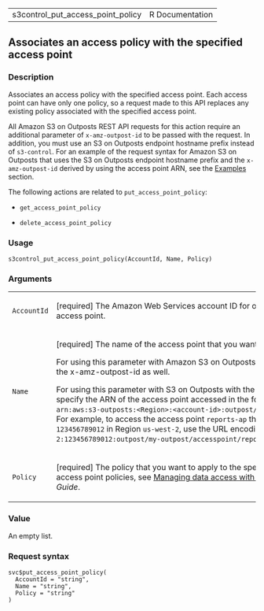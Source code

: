 <table style="width: 100%;">
<tbody>
<tr class="odd">
<td>s3control_put_access_point_policy</td>
<td style="text-align: right;">R Documentation</td>
</tr>
</tbody>
</table>

## Associates an access policy with the specified access point

### Description

Associates an access policy with the specified access point. Each access
point can have only one policy, so a request made to this API replaces
any existing policy associated with the specified access point.

All Amazon S3 on Outposts REST API requests for this action require an
additional parameter of `x-amz-outpost-id` to be passed with the
request. In addition, you must use an S3 on Outposts endpoint hostname
prefix instead of `s3-control`. For an example of the request syntax for
Amazon S3 on Outposts that uses the S3 on Outposts endpoint hostname
prefix and the `x-amz-outpost-id` derived by using the access point ARN,
see the
[Examples](https://docs.aws.amazon.com/AmazonS3/latest/API/API_control_PutAccessPointPolicy.html#API_control_PutAccessPointPolicy_Examples)
section.

The following actions are related to `put_access_point_policy`:

-   `get_access_point_policy`

-   `delete_access_point_policy`

### Usage

    s3control_put_access_point_policy(AccountId, Name, Policy)

### Arguments

<table>
<colgroup>
<col style="width: 35%" />
<col style="width: 65%" />
</colgroup>
<tbody>
<tr class="odd">
<td><code
id="s3control_put_access_point_policy_:_AccountId">AccountId</code></td>
<td><p>[required] The Amazon Web Services account ID for owner of the
bucket associated with the specified access point.</p></td>
</tr>
<tr class="even">
<td><code id="s3control_put_access_point_policy_:_Name">Name</code></td>
<td><p>[required] The name of the access point that you want to
associate with the specified policy.</p>
<p>For using this parameter with Amazon S3 on Outposts with the REST
API, you must specify the name and the x-amz-outpost-id as well.</p>
<p>For using this parameter with S3 on Outposts with the Amazon Web
Services SDK and CLI, you must specify the ARN of the access point
accessed in the format <code
style="white-space: pre;">⁠arn:aws:s3-outposts:&lt;Region&gt;:&lt;account-id&gt;:outpost/&lt;outpost-id&gt;/accesspoint/&lt;my-accesspoint-name&gt;⁠</code>.
For example, to access the access point <code>reports-ap</code> through
Outpost <code>my-outpost</code> owned by account
<code>123456789012</code> in Region <code>us-west-2</code>, use the URL
encoding of
<code>arn:aws:s3-outposts:us-west-2:123456789012:outpost/my-outpost/accesspoint/reports-ap</code>.
The value must be URL encoded.</p></td>
</tr>
<tr class="odd">
<td><code
id="s3control_put_access_point_policy_:_Policy">Policy</code></td>
<td><p>[required] The policy that you want to apply to the specified
access point. For more information about access point policies, see <a
href="https://docs.aws.amazon.com/AmazonS3/latest/userguide/access-points.html">Managing
data access with Amazon S3 access points</a> in the <em>Amazon S3 User
Guide</em>.</p></td>
</tr>
</tbody>
</table>

### Value

An empty list.

### Request syntax

    svc$put_access_point_policy(
      AccountId = "string",
      Name = "string",
      Policy = "string"
    )
